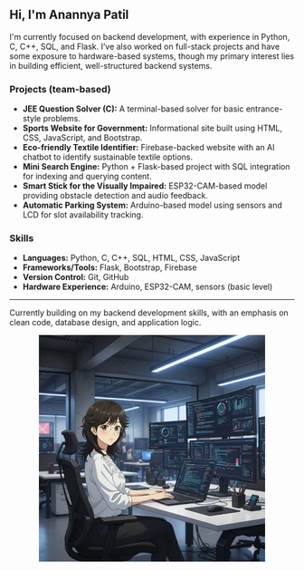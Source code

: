 ## Hi, I'm Anannya Patil

I'm currently focused on backend development, with experience in Python, C, C++, SQL, and Flask. I’ve also worked on full-stack projects and have some exposure to hardware-based systems, though my primary interest lies in building efficient, well-structured backend systems.

### Projects (team-based)
- **JEE Question Solver (C):** A terminal-based solver for basic entrance-style problems.  
- **Sports Website for Government:** Informational site built using HTML, CSS, JavaScript, and Bootstrap.  
- **Eco-friendly Textile Identifier:** Firebase-backed website with an AI chatbot to identify sustainable textile options.  
- **Mini Search Engine:** Python + Flask-based project with SQL integration for indexing and querying content.  
- **Smart Stick for the Visually Impaired:** ESP32-CAM-based model providing obstacle detection and audio feedback.  
- **Automatic Parking System:** Arduino-based model using sensors and LCD for slot availability tracking.

### Skills
- **Languages:** Python, C, C++, SQL, HTML, CSS, JavaScript  
- **Frameworks/Tools:** Flask, Bootstrap, Firebase  
- **Version Control:** Git, GitHub  
- **Hardware Experience:** Arduino, ESP32-CAM, sensors (basic level)

---

Currently building on my backend development skills, with an emphasis on clean code, database design, and application logic.

<p align="center">
  <img src="assets/anime_girl_lookalike_coder.jpg" width="400" alt="Anime Coder">
</p>
